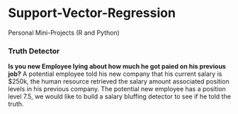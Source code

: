 # Support-Vector-Regression
Personal Mini-Projects (R and Python)

### Truth Detector
**Is you new Employee lying about how much he got paied on his previous job?**
A potential employee told his new company that his current salary is $250k, the human resource retrieved the salary amount 
associated position levels in his previous company. The potential new employee has a position level 7.5, we would like to
build a salary bluffing detector to see if he told the truth.
